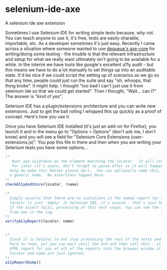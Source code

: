 # selenium-ide-axe
A selenium ide axe extension


Sometimes I use Selenium IDE for writing simple tests because, why not.  You can teach anyone to use it, it's free, tests are easily sharable, importable, etc.  As a developer sometimes it's just easy.  Recently I came across a situation where someone wanted to use  [dequeue's axe-core](https://github.com/dequelabs/axe-core) for writing/doing some testing - the trouble is that the relevant infrastructure and setup for what we really want ultimately isn't going to be available for a while.  In the interim we have tools like google's excellent a11y audit - but this means we have to do a lot manually to set things up into an auditable state.  It'd be nice if we could script the setting up of scenarios as we go so that any time, people could just run the suite and say "oh, whoops, that thing broke".  It might help.  I thought "too bad I can't just use it from selenium ide so that we could get started".  Then I thought, "Wait... can I?"  The answer is "kind of yes".

Selenium IDE has a plugin/extensions architecture and you can write new extensions.  Just to get the ball rolling I whipped this up quickly as a proof of concept.  Here's how you use it.

Once you have Selenium IDE installed (it's just an add-on for Firefox), you launch it and in the menu go to "Options > Options" (don't ask me, I don't know) and you will see a field for "Selenium Core Extensions (user-extensions.js)".  You pop this file in there and then when you are writing your Selenium tests you have some options...


```javascript
/* 
   Runs axe.a11yCheck on the element matching the locator.  It will store the result 
   for later (it's async, don't forget to pause after so it will happen.. if someone can 
  help me make this better please do!).  You can optionally name this, or it will just get 
  a generic name.  No assertions happen here.
*/
checkA11yAndStore(locator, ?name)

/* 
  Simply asserts that there are no violations in the named report (or the last one)
  locator is just 'empty' in Selenium IDE, it's unused - that's just how the pattern works.
  If the assert fails, processing of this test stops. You can see the serialized JSON result 
  from axe in the log.
*/
verifyA11yReport(locator, name)


/* 
  Since it is helpful to not stop processing the rest of the tests and since those logs are 
  hard to read, yo? you can wait until the end and then call this - it will serialize a little
  HTML report for you of all of the reports into the browser window it is controlling.. 
  locator and name are just ignored.
*/
a11yReportDump()
```
